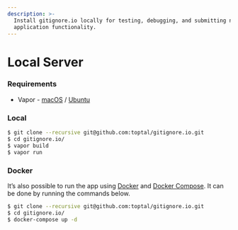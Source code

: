 ```yaml
---
description: >-
  Install gitignore.io locally for testing, debugging, and submitting new
  application functionality.
---
```


# Local Server

### Requirements

* Vapor - [macOS](https://docs.vapor.codes/3.0/install/macos/) / [Ubuntu](https://docs.vapor.codes/3.0/install/ubuntu/)

### Local

```bash
$ git clone --recursive git@github.com:toptal/gitignore.io.git
$ cd gitignore.io/
$ vapor build
$ vapor run
```

### Docker

It’s also possible to run the app using [Docker](https://www.docker.com/) and [Docker Compose](https://docs.docker.com/compose/). It can be done by running the commands below.

```bash
$ git clone --recursive git@github.com:toptal/gitignore.io.git
$ cd gitignore.io/
$ docker-compose up -d
```



